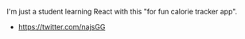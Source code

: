 I'm just a student learning React with this "for fun calorie tracker app".

- https://twitter.com/najsGG

